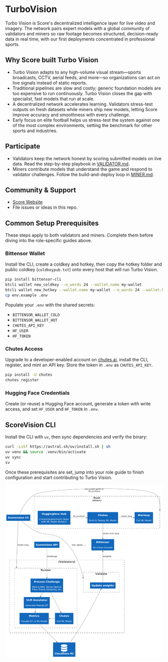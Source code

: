 # TurboVision

Turbo Vision is Score's decentralized intelligence layer for live video and imagery. The network pairs expert models with a global community of validators and miners so raw footage becomes structured, decision-ready data in real time, with our first deployments concentrated in professional sports. 

## Why Score built Turbo Vision

- Turbo Vision adapts to any high-volume visual stream—sports broadcasts, CCTV, aerial feeds, and more—so organizations can act on live signals instead of static reports.
- Traditional pipelines are slow and costly; generic foundation models are too expensive to run continuously. Turbo Vision closes the gap with specialist, fast models that run at scale.
- A decentralized network accelerates learning. Validators stress-test outputs on fresh datasets while miners ship new models, letting Score improve accuracy and smoothness with every challenge.
- Early focus on elite football helps us stress-test the system against one of the most complex environments, setting the benchmark for other sports and industries.

## Participate

- Validators keep the network honest by scoring submitted models on live data. Read the step-by-step playbook in [VALIDATOR.md](VALIDATOR.md).
- Miners contribute models that understand the game and respond to validator challenges. Follow the build-and-deploy loop in [MINER.md](MINER.md).

## Community & Support

- [Score Website](https://wearescore.com)
- File issues or ideas in this repo.

## Common Setup Prerequisites

These steps apply to both validators and miners. Complete them before diving into the role-specific guides above.

### Bittensor Wallet

Install the CLI, create a coldkey and hotkey, then copy the hotkey folder and public coldkey (`coldkeypub.txt`) onto every host that will run Turbo Vision.

```bash
pip install bittensor-cli
btcli wallet new_coldkey --n_words 24 --wallet.name my-wallet
btcli wallet new_hotkey --wallet.name my-wallet --n_words 24 --wallet.hotkey my-hotkey
cp env.example .env
```

Populate your `.env` with the shared secrets:

- `BITTENSOR_WALLET_COLD`
- `BITTENSOR_WALLET_HOT`
- `CHUTES_API_KEY`
- `HF_USER`
- `HF_TOKEN`

### Chutes Access

Upgrade to a developer-enabled account on [chutes.ai](https://chutes.ai), install the CLI, register, and mint an API key. Store the token in `.env` as `CHUTES_API_KEY`.

```bash
pip install -U chutes
chutes register
```

### Hugging Face Credentials

Create (or reuse) a Hugging Face account, generate a token with write access, and set `HF_USER` and `HF_TOKEN` in `.env`.

## ScoreVision CLI

Install the CLI with `uv`, then sync dependencies and verify the binary:

```bash
curl -LsSf https://astral.sh/uv/install.sh | sh
uv venv && source .venv/bin/activate
uv sync
sv
```

Once these prerequisites are set, jump into your role guide to finish configuration and start contributing to Turbo Vision.

![](images/sv-cli.png)
